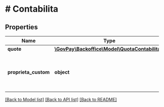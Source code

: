 # # Contabilita

## Properties

Name | Type | Description | Notes
------------ | ------------- | ------------- | -------------
**quote** | [**\GovPay\Backoffice\Model\QuotaContabilita[]**](QuotaContabilita.md) |  | [optional]
**proprieta_custom** | **object** | Dati specifici del gestionale di contabilità | [optional]

[[Back to Model list]](../../README.md#models) [[Back to API list]](../../README.md#endpoints) [[Back to README]](../../README.md)
